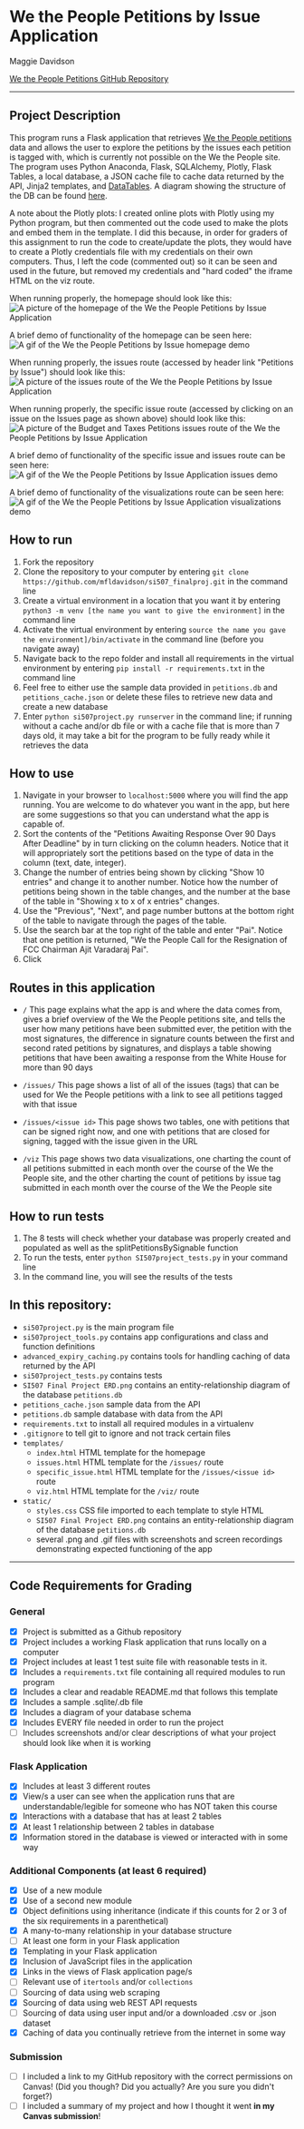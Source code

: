 # We the People Petitions by Issue Application

Maggie Davidson

[We the People Petitions GitHub Repository](https://github.com/mfldavidson/si507_finalproj)

---

## Project Description

This program runs a Flask application that retrieves [We the People petitions](https://petitions.whitehouse.gov/) data and allows the user to explore the petitions by the issues each petition is tagged with, which is currently not possible on the We the People site. The program uses Python Anaconda, Flask, SQLAlchemy, Plotly, Flask Tables, a local database, a JSON cache file to cache data returned by the API, Jinja2 templates, and [DataTables](https://datatables.net/). A diagram showing the structure of the DB can be found [here](https://github.com/mfldavidson/si507_finalproj/blob/master/static/SI507%20Final%20Project%20ERD.png).

A note about the Plotly plots: I created online plots with Plotly using my Python program, but then commented out the code used to make the plots and embed them in the template. I did this because, in order for graders of this assignment to run the code to create/update the plots, they would have to create a Plotly credentials file with my credentials on their own computers. Thus, I left the code (commented out) so it can be seen and used in the future, but removed my credentials and "hard coded" the iframe HTML on the viz route.

When running properly, the homepage should look like this:
![A picture of the homepage of the We the People Petitions by Issue Application](https://github.com/mfldavidson/si507_finalproj/blob/master/static/index-shot.png?raw=true)

A brief demo of functionality of the homepage can be seen here:
![A gif of the We the People Petitions by Issue homepage demo](https://github.com/mfldavidson/si507_finalproj/blob/master/static/index-demo.gif?raw=true)

When running properly, the issues route (accessed by header link "Petitions by Issue") should look like this:
![A picture of the issues route of the We the People Petitions by Issue Application](https://github.com/mfldavidson/si507_finalproj/blob/master/static/issues-shot.png?raw=true)

When running properly, the specific issue route (accessed by clicking on an issue on the Issues page as shown above) should look like this:
![A picture of the Budget and Taxes Petitions issues route of the We the People Petitions by Issue Application](https://github.com/mfldavidson/si507_finalproj/blob/master/static/spec-issue-shot.png?raw=true)

A brief demo of functionality of the specific issue and issues route can be seen here:
![A gif of the We the People Petitions by Issue Application issues demo](https://github.com/mfldavidson/si507_finalproj/blob/master/static/spec-issue-demo.gif?raw=true)

A brief demo of functionality of the visualizations route can be seen here:
![A gif of the We the People Petitions by Issue Application visualizations demo](https://github.com/mfldavidson/si507_finalproj/blob/master/static/viz-demo.gif)

## How to run

1. Fork the repository
2. Clone the repository to your computer by entering `git clone https://github.com/mfldavidson/si507_finalproj.git` in the command line
3. Create a virtual environment in a location that you want it by entering `python3 -m venv [the name you want to give the environment]` in the command line
4. Activate the virtual environment by entering `source the name you gave the environment]/bin/activate` in the command line (before you navigate away)
5. Navigate back to the repo folder and install all requirements in the virtual environment by entering `pip install -r requirements.txt` in the command line
6. Feel free to either use the sample data provided in `petitions.db` and `petitions_cache.json` or delete these files to retrieve new data and create a new database
7. Enter `python si507project.py runserver` in the command line; if running without a cache and/or db file or with a cache file that is more than 7 days old, it may take a bit for the program to be fully ready while it retrieves the data

## How to use

1. Navigate in your browser to `localhost:5000` where you will find the app running. You are welcome to do whatever you want in the app, but here are some suggestions so that you can understand what the app is capable of.
2. Sort the contents of the "Petitions Awaiting Response Over 90 Days After Deadline" by in turn clicking on the column headers. Notice that it will appropriately sort the petitions based on the type of data in the column (text, date, integer).
3. Change the number of entries being shown by clicking "Show 10 entries" and change it to another number. Notice how the number of petitions being shown in the table changes, and the number at the base of the table in "Showing x to x of x entries" changes.
4. Use the "Previous", "Next", and page number buttons at the bottom right of the table to navigate through the pages of the table.
5. Use the search bar at the top right of the table and enter "Pai". Notice that one petition is returned, "We the People Call for the Resignation of FCC Chairman Ajit Varadaraj Pai".
6. Click

## Routes in this application
- `/` This page explains what the app is and where the data comes from, gives a brief overview of the We the People petitions site, and tells the user how many petitions have been submitted ever, the petition with the most signatures, the difference in signature counts between the first and second rated petitions by signatures, and displays a table showing petitions that have been awaiting a response from the White House for more than 90 days

- `/issues/` This page shows a list of all of the issues (tags) that can be used for We the People petitions with a link to see all petitions tagged with that issue

- `/issues/<issue id>` This page shows two tables, one with petitions that can be signed right now, and one with petitions that are closed for signing, tagged with the issue given in the URL

- `/viz` This page shows two data visualizations, one charting the count of all petitions submitted in each month over the course of the We the People site, and the other charting the count of petitions by issue tag submitted in each month over the course of the We the People site

## How to run tests
1. The 8 tests will check whether your database was properly created and populated as well as the splitPetitionsBySignable function
2. To run the tests, enter `python SI507project_tests.py` in your command line
3. In the command line, you will see the results of the tests

## In this repository:
- `si507project.py` is the main program file
- `si507project_tools.py` contains app configurations and class and function definitions
- `advanced_expiry_caching.py` contains tools for handling caching of data returned by the API
- `si507project_tests.py` contains tests
- `SI507 Final Project ERD.png` contains an entity-relationship diagram of the database `petitions.db`
- `petitions_cache.json` sample data from the API
- `petitions.db` sample database with data from the API
- `requirements.txt` to install all required modules in a virtualenv
- `.gitignore` to tell git to ignore and not track certain files
- `templates/`
  - `index.html` HTML template for the homepage
  - `issues.html` HTML template for the `/issues/` route
  - `specific_issue.html` HTML template for the `/issues/<issue id>` route
  - `viz.html` HTML template for the `/viz/` route
- `static/`
  - `styles.css` CSS file imported to each template to style HTML
  - `SI507 Final Project ERD.png` contains an entity-relationship diagram of the database `petitions.db`
  - several .png and .gif files with screenshots and screen recordings demonstrating expected functioning of the app

---
## Code Requirements for Grading

### General
- [x] Project is submitted as a Github repository
- [x] Project includes a working Flask application that runs locally on a computer
- [x] Project includes at least 1 test suite file with reasonable tests in it.
- [x] Includes a `requirements.txt` file containing all required modules to run program
- [x] Includes a clear and readable README.md that follows this template
- [x] Includes a sample .sqlite/.db file
- [x] Includes a diagram of your database schema
- [x] Includes EVERY file needed in order to run the project
- [ ] Includes screenshots and/or clear descriptions of what your project should look like when it is working

### Flask Application
- [x] Includes at least 3 different routes
- [x] View/s a user can see when the application runs that are understandable/legible for someone who has NOT taken this course
- [x] Interactions with a database that has at least 2 tables
- [x] At least 1 relationship between 2 tables in database
- [x] Information stored in the database is viewed or interacted with in some way

### Additional Components (at least 6 required)
- [x] Use of a new module
- [x] Use of a second new module
- [x] Object definitions using inheritance (indicate if this counts for 2 or 3 of the six requirements in a parenthetical)
- [x] A many-to-many relationship in your database structure
- [ ] At least one form in your Flask application
- [x] Templating in your Flask application
- [x] Inclusion of JavaScript files in the application
- [x] Links in the views of Flask application page/s
- [ ] Relevant use of `itertools` and/or `collections`
- [ ] Sourcing of data using web scraping
- [x] Sourcing of data using web REST API requests
- [ ] Sourcing of data using user input and/or a downloaded .csv or .json dataset
- [x] Caching of data you continually retrieve from the internet in some way

### Submission
- [ ] I included a link to my GitHub repository with the correct permissions on Canvas! (Did you though? Did you actually? Are you sure you didn't forget?)
- [ ] I included a summary of my project and how I thought it went **in my Canvas submission**!
